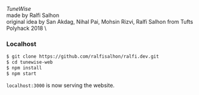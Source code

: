 _TuneWise_ \
made by Ralfi Salhon \
original idea by San Akdag, Nihal Pai, Mohsin Rizvi, Ralfi Salhon from Tufts Polyhack 2018 \

### Localhost

```sh
$ git clone https://github.com/ralfisalhon/ralfi.dev.git
$ cd tunewise-web
$ npm install
$ npm start
```

`localhost:3000` is now serving the website.
